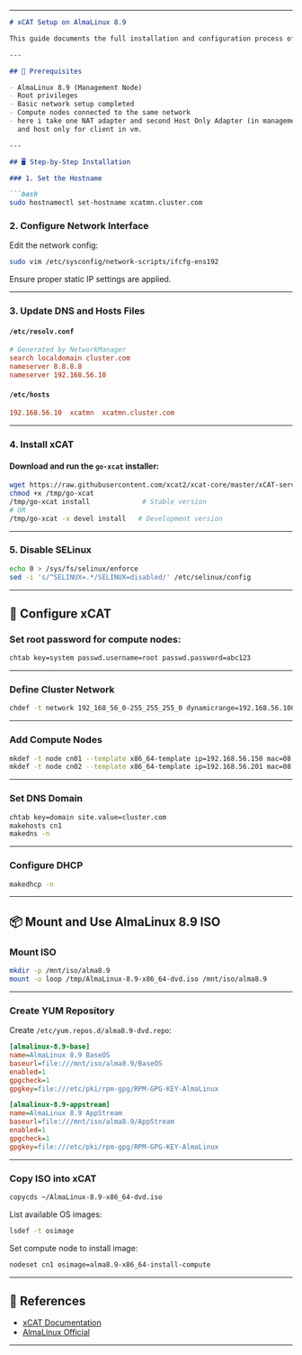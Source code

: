 
---

```markdown
# xCAT Setup on AlmaLinux 8.9

This guide documents the full installation and configuration process of setting up **xCAT (Extreme Cloud Administration Toolkit)** on a management node running AlmaLinux 8.9. It is aimed at beginners and sysadmins setting up PXE provisioning and management for compute clusters.

---

## 📌 Prerequisites

- AlmaLinux 8.9 (Management Node)
- Root privileges
- Basic network setup completed
- Compute nodes connected to the same network
- here i take one NAT adapter and second Host Only Adapter (in management node) 
  and host only for client in vm.

---

## 🖥️ Step-by-Step Installation

### 1. Set the Hostname

```bash
sudo hostnamectl set-hostname xcatmn.cluster.com
```

### 2. Configure Network Interface

Edit the network config:

```bash
sudo vim /etc/sysconfig/network-scripts/ifcfg-ens192
```

Ensure proper static IP settings are applied.

---

### 3. Update DNS and Hosts Files

#### `/etc/resolv.conf`
```conf
# Generated by NetworkManager
search localdomain cluster.com
nameserver 8.8.8.8
nameserver 192.168.56.10
```

#### `/etc/hosts`
```conf
192.168.56.10  xcatmn  xcatmn.cluster.com
```

---

### 4. Install xCAT

#### Download and run the `go-xcat` installer:

```bash
wget https://raw.githubusercontent.com/xcat2/xcat-core/master/xCAT-server/share/xcat/tools/go-xcat -O - >/tmp/go-xcat
chmod +x /tmp/go-xcat
/tmp/go-xcat install             # Stable version
# OR
/tmp/go-xcat -x devel install   # Development version
```

---

### 5. Disable SELinux

```bash
echo 0 > /sys/fs/selinux/enforce
sed -i 's/^SELINUX=.*/SELINUX=disabled/' /etc/selinux/config
```

---

## 🔐 Configure xCAT

### Set root password for compute nodes:
```bash
chtab key=system passwd.username=root passwd.password=abc123
```

---

### Define Cluster Network

```bash
chdef -t network 192_168_56_0-255_255_255_0 dynamicrange=192.168.56.100-192.168.56.150
```

---

### Add Compute Nodes

```bash
mkdef -t node cn01 --template x86_64-template ip=192.168.56.150 mac=08:00:27:54:57:78 bmc=192.168.56.116 bmcusername=USERID bmcpassword=PASSW0RD
mkdef -t node cn02 --template x86_64-template ip=192.168.56.201 mac=08:00:27:93:f5:38 bmc=192.168.56.116 bmcusername=USERID bmcpassword=PASSW0RD
```

---

### Set DNS Domain

```bash
chtab key=domain site.value=cluster.com
makehosts cn1
makedns -n
```

---

### Configure DHCP

```bash
makedhcp -n
```

---

## 📦 Mount and Use AlmaLinux 8.9 ISO

### Mount ISO

```bash
mkdir -p /mnt/iso/alma8.9
mount -o loop /tmp/AlmaLinux-8.9-x86_64-dvd.iso /mnt/iso/alma8.9
```

---

### Create YUM Repository

Create `/etc/yum.repos.d/alma8.9-dvd.repo`:

```ini
[almalinux-8.9-base]
name=AlmaLinux 8.9 BaseOS
baseurl=file:///mnt/iso/alma8.9/BaseOS
enabled=1
gpgcheck=1
gpgkey=file:///etc/pki/rpm-gpg/RPM-GPG-KEY-AlmaLinux

[almalinux-8.9-appstream]
name=AlmaLinux 8.9 AppStream
baseurl=file:///mnt/iso/alma8.9/AppStream
enabled=1
gpgcheck=1
gpgkey=file:///etc/pki/rpm-gpg/RPM-GPG-KEY-AlmaLinux
```

---

### Copy ISO into xCAT

```bash
copycds ~/AlmaLinux-8.9-x86_64-dvd.iso
```

List available OS images:

```bash
lsdef -t osimage
```

Set compute node to install image:

```bash
nodeset cn1 osimage=alma8.9-x86_64-install-compute
```

---

## 📘 References

- [xCAT Documentation](https://xcat-docs.readthedocs.io/)
- [AlmaLinux Official](https://almalinux.org)

---


```


